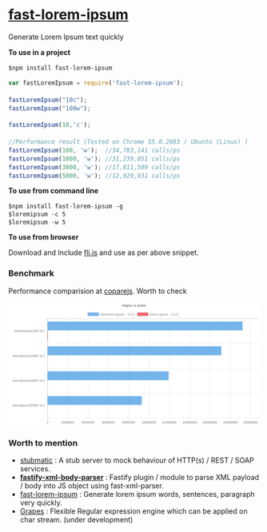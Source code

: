 # [fast-lorem-ipsum](https://www.npmjs.com/package/fast-lorem-ipsum)
Generate Lorem Ipsum text quickly

**To use in a project**
```
$npm install fast-lorem-ipsum
```

```javascript
var fastLoremIpsum = require('fast-lorem-ipsum');

fastLoremIpsum("10c");
fastLoremIpsum("100w");

fastLoremIpsum(10,'c');

//Performance result (Tested on Chrome 55.0.2883 / Ubuntu (Linux) )
fastLoremIpsum(100, 'w');  //34,783,141 calls/ps
fastLoremIpsum(1000, 'w'); //31,239,051 calls/ps
fastLoremIpsum(3000, 'w'); //17,811,509 calls/ps
fastLoremIpsum(5000, 'w'); //12,929,931 calls/ps

```

**To use from command line**

```
$npm install fast-lorem-ipsum -g
$loremipsum -c 5
$loremipsum -w 5
```

**To use from browser**

Download and Include [fli.js](dist/fli.js) and use as per above snippet.


### Benchmark
Performance comparision at [coparejs](https://naturalintelligence.github.io/comparejs/?q=lorem-ipsum-vs-fast-lorem-ipsum). Worth to check

![benchmark lorem ipsum](assets/img/lorem-ipsum.png)


### Worth to mention

 - [stubmatic](https://github.com/NaturalIntelligence/Stubmatic) : A stub server to mock behaviour of HTTP(s) / REST / SOAP services.
 - **[fastify-xml-body-parser](https://github.com/NaturalIntelligence/fastify-xml-body-parser/)** : Fastify plugin / module to parse XML payload / body into JS object using fast-xml-parser.
  - [fast-lorem-ipsum](https://github.com/amitguptagwl/fast-lorem-ipsum) : Generate lorem ipsum words, sentences, paragraph very quickly.
- [Grapes](https://github.com/amitguptagwl/grapes) : Flexible Regular expression engine which can be applied on char stream. (under development)
